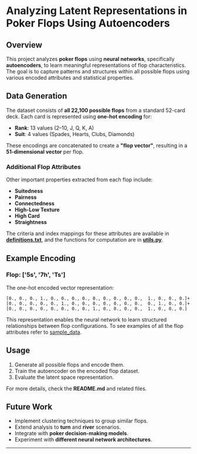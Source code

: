 # Analyzing Latent Representations in Poker Flops Using Autoencoders

## Overview
This project analyzes **poker flops** using **neural networks**, specifically **autoencoders**, to learn meaningful representations of flop characteristics. The goal is to capture patterns and structures within all possible flops using various encoded attributes and statistical properties.

## Data Generation
The dataset consists of **all 22,100 possible flops** from a standard 52-card deck. Each card is represented using **one-hot encoding** for:
- **Rank**: 13 values (2–10, J, Q, K, A)
- **Suit**: 4 values (Spades, Hearts, Clubs, Diamonds)

These encodings are concatenated to create a **"flop vector"**, resulting in a **51-dimensional vector** per flop. 

### **Additional Flop Attributes**
Other important properties extracted from each flop include:
- **Suitedness**
- **Pairness**
- **Connectedness**
- **High-Low Texture**
- **High Card**
- **Straightness**

The criteria and index mappings for these attributes are available in **[definitions.txt](definitions.txt)**, and the functions for computation are in **[utils.py](utils.py)**.

## Example Encoding
### **Flop: ['5s', '7h', 'Ts']**
The one-hot encoded vector representation:
```
[0., 0., 0., 1., 0., 0., 0., 0., 0., 0., 0., 0., 0.,  1., 0., 0., 0.]+
[0., 0., 0., 0., 0., 1., 0., 0., 0., 0., 0., 0., 0.,  0., 1., 0., 0.]+
[0., 0., 0., 0., 0., 0., 0., 0., 1., 0., 0., 0., 0.,  1., 0., 0., 0.]
```
This representation enables the neural network to learn structured relationships between flop configurations.
To see examples of all the flop attributes refer to [sample_data](sample_data.ipynb).

## Usage
1. Generate all possible flops and encode them.
2. Train the autoencoder on the encoded flop dataset.
3. Evaluate the latent space representation.

For more details, check the **README.md** and related files.

## Future Work
- Implement clustering techniques to group similar flops.
- Extend analysis to **turn** and **river** scenarios.
- Integrate with **poker decision-making models**.
- Experiment with **different neural network architectures**.

---
